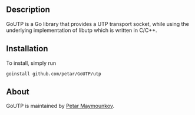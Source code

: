 ## Description

GoUTP is a Go library that provides a UTP transport socket, while using
the underlying implementation of libutp which is written in C/C++.

## Installation

To install, simply run

	goinstall github.com/petar/GoUTP/utp

## About

GoUTP is maintained by [Petar Maymounkov](http://pdos.csail.mit.edu/~petar/). 
